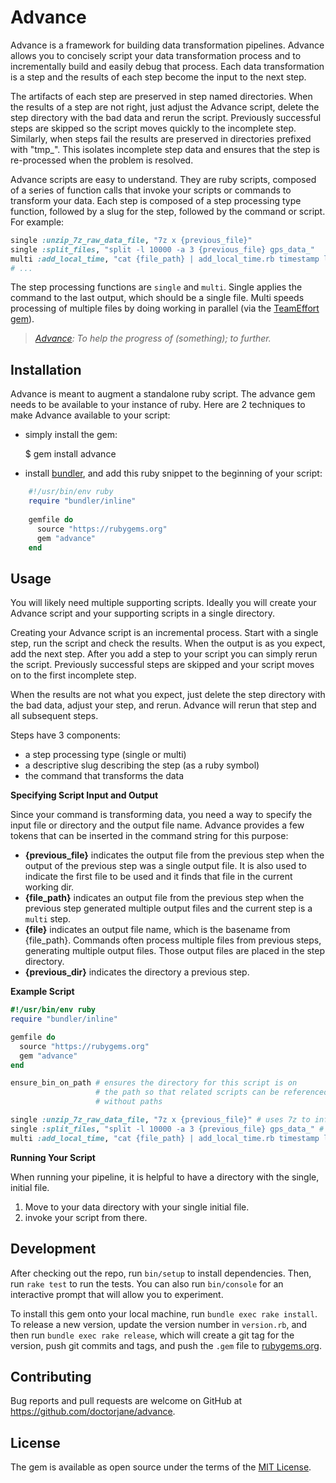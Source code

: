 # Advance

Advance is a framework for building data transformation pipelines.
Advance allows you to concisely script your 
data transformation process and to 
incrementally build and easily debug that process.
Each data transformation is a step and the results of each
step become the input to the next step. 

The artifacts of each step are preserved in step named directories. 
When the results of a step are not right, just
adjust the Advance script, delete the step directory with the bad data and 
rerun the script. Previously successful steps are skipped so the script
moves quickly to the incomplete step. Similarly, when steps fail the results
are preserved in directories prefixed with "tmp_". This isolates incomplete
step data and ensures that the step is re-processed when the problem is 
resolved.

Advance scripts are easy to understand. They are ruby scripts, 
composed of a series of function calls that invoke your scripts
or commands to transform your data. Each step is composed of a
step processing type function, followed by a 
slug for the step, followed by the command or script. For example:

```ruby
single :unzip_7z_raw_data_file, "7z x {previous_file}"
single :split_files, "split -l 10000 -a 3 {previous_file} gps_data_"
multi :add_local_time, "cat {file_path} | add_local_time.rb timestamp local_time US/Pacific > {file}"
# ...
```

The step processing functions are `single` and `multi`. Single applies the command
to the last output, which should be a single file. Multi speeds processing of multiple
files by doing working in parallel (via the [TeamEffort gem](1)).

[1]: https://rubygems.org/gems/team_effort

> _[Advance](2): To help the progress of (something); to further._

[2]: https://en.wiktionary.org/wiki/advance

## Installation

Advance is meant to augment a standalone ruby script. The advance gem needs to be 
available to your instance of ruby. Here are 2 techniques to make Advance available
to your script:

 * simply install the gem:

    $ gem install advance
    
 * install [bundler](3), and add this ruby snippet to the beginning of your script:
 
[3]: https://rubygems.org/gems/bundler
 
```ruby
    #!/usr/bin/env ruby
    require "bundler/inline"
    
    gemfile do
      source "https://rubygems.org"
      gem "advance"
    end
```

## Usage

You will likely need multiple supporting scripts. Ideally you will
create your Advance script and your supporting scripts in a single directory.

Creating your Advance script is an incremental process. Start with a single 
step, run the script and check the results. When the output is as you expect,
add the next step. After you add a step to your script you can simply rerun
the script. Previously successful steps are skipped and your script moves on 
to the first incomplete step.

When the results are not what you expect, just delete the step directory with
the bad data, adjust your step, and rerun. Advance will rerun that step and 
all subsequent steps.

Steps have 3 components:

 * a step processing type (single or multi)
 * a descriptive slug describing the step (as a ruby symbol)
 * the command that transforms the data

**Specifying Script Input and Output**

Since your command is transforming data, you need a way to specify the input 
file or directory and the output file name. Advance provides a few tokens 
that can be inserted in the command string for this purpose:

 * **{previous_file}** indicates the output file from the previous step when
   the output of the previous step was a single output file. It is also used
   to indicate the first file to be used and it finds that file in the current 
   working dir.
 * **{file_path}** indicates an output file from the previous step when the
   previous step generated multiple output files and the current step is a 
   `multi` step.
 * **{file}** indicates an output file name, which is the basename from 
   {file_path}. Commands often process multiple files from previous steps, 
   generating multiple output files. Those output files are placed in the
   step directory.
 * **{previous_dir}** indicates the directory a previous step.
 
**Example Script**

```ruby
#!/usr/bin/env ruby
require "bundler/inline"

gemfile do
  source "https://rubygems.org"
  gem "advance"
end

ensure_bin_on_path # ensures the directory for this script is on
                   # the path so that related scripts can be referenced
                   # without paths

single :unzip_7z_raw_data_file, "7z x {previous_file}" # uses 7z to inflate a file in the current dir
single :split_files, "split -l 10000 -a 3 {previous_file} gps_data_" # split the file
multi :add_local_time, "cat {file_path} | add_local_time.rb timestamp local_time US/Pacific > {file}" # adds a local_time column to a csv
```

**Running Your Script**

When running your pipeline, it is helpful to have a directory with the single, initial file. 

1. Move to your data directory with your single initial file.
2. invoke your script from there.

## Development

After checking out the repo, run `bin/setup` to install dependencies. Then, run `rake test` to run the tests. You can also run `bin/console` for an interactive prompt that will allow you to experiment.

To install this gem onto your local machine, run `bundle exec rake install`. To release a new version, update the version number in `version.rb`, and then run `bundle exec rake release`, which will create a git tag for the version, push git commits and tags, and push the `.gem` file to [rubygems.org](https://rubygems.org).

## Contributing

Bug reports and pull requests are welcome on GitHub at https://github.com/doctorjane/advance.

## License

The gem is available as open source under the terms of the [MIT License](https://opensource.org/licenses/MIT).
